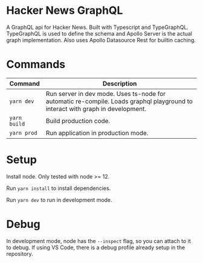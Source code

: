 # Hacker News GraphQL

A GraphQL api for Hacker News. Built with Typescript and TypeGraphQL. TypeGraphQL is used to define the schema and Apollo Server is the actual graph implementation. Also uses Apollo Datasource Rest for builtin caching.

# Commands

| Command      | Description                                                                                                                    |
| ------------ | ------------------------------------------------------------------------------------------------------------------------------ |
| `yarn dev`   | Run server in dev mode. Uses ts-node for automatic re-compile. Loads graphql playground to interact with graph in development. |
| `yarn build` | Build production code.                                                                                                         |
| `yarn prod`  | Run application in production mode.                                                                                            |

# Setup

Install node. Only tested with node >= 12.

Run `yarn install` to install dependencies.

Run `yarn dev` to run in development mode.

# Debug

In development mode, node has the `--inspect` flag, so you can attach to it to debug. If using VS Code, there is a debug profile already setup in the repository.
